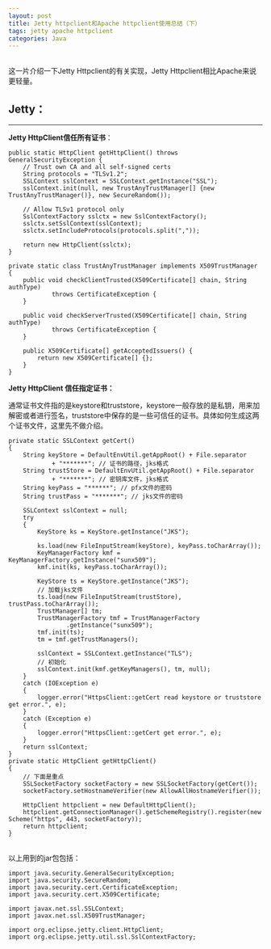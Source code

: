 ```yaml
---
layout: post
title: Jetty httpclient和Apache httpclient使用总结（下）
tags: jetty apache httpclient 
categories: Java
---
```


<div class="toc"></div>

<br/>
这一片介绍一下Jetty Httpclient的有关实现，Jetty Httpclient相比Apache来说更轻量。

Jetty：
-------


----------
**Jetty HttpClient信任所有证书**：
 

    public static HttpClient getHttpClient() throws GeneralSecurityException {
        // Trust own CA and all self-signed certs
		String protocols = "TLSv1.2";
        SSLContext sslContext = SSLContext.getInstance("SSL");
        sslContext.init(null, new TrustAnyTrustManager[] {new TrustAnyTrustManager()}, new SecureRandom());

        // Allow TLSv1 protocol only
        SslContextFactory sslctx = new SslContextFactory();
        sslctx.setSslContext(sslContext);
        sslctx.setIncludeProtocols(protocols.split(","));

        return new HttpClient(sslctx);
    }

	private static class TrustAnyTrustManager implements X509TrustManager {
		public void checkClientTrusted(X509Certificate[] chain, String authType)
				throws CertificateException {
		}

		public void checkServerTrusted(X509Certificate[] chain, String authType)
				throws CertificateException {
		}

		public X509Certificate[] getAcceptedIssuers() {
			return new X509Certificate[] {};
		}
	}

**Jetty HttpClient 信任指定证书：**

通常证书文件指的是keystore和truststore，keystore一般存放的是私钥，用来加解密或者进行签名，truststore中保存的是一些可信任的证书。具体如何生成这两个证书文件，这里先不做介绍。

    private static SSLContext getCert()
    {
        String keyStore = DefaultEnvUtil.getAppRoot() + File.separator
                + "*******"; // 证书的路径，jks格式
        String trustStore = DefaultEnvUtil.getAppRoot() + File.separator
                + "*******"; // 密钥库文件，jks格式
        String keyPass = "******"; // pfx文件的密码
        String trustPass = "*******"; // jks文件的密码

        SSLContext sslContext = null;
        try
        {
            KeyStore ks = KeyStore.getInstance("JKS");

            ks.load(new FileInputStream(keyStore), keyPass.toCharArray());
            KeyManagerFactory kmf = KeyManagerFactory.getInstance("sunx509");
            kmf.init(ks, keyPass.toCharArray());

            KeyStore ts = KeyStore.getInstance("JKS");
            // 加载jks文件
            ts.load(new FileInputStream(trustStore), trustPass.toCharArray());
            TrustManager[] tm;
            TrustManagerFactory tmf = TrustManagerFactory
                    .getInstance("sunx509");
            tmf.init(ts);
            tm = tmf.getTrustManagers();

            sslContext = SSLContext.getInstance("TLS");
            // 初始化
            sslContext.init(kmf.getKeyManagers(), tm, null);
        }
        catch (IOException e)
        {
            logger.error("HttpsClient::getCert read keystore or truststore get error.", e);
        }
        catch (Exception e)
        {
            logger.error("HttpsClient::getCert get error.", e);
        }
        return sslContext;
    }
	private static HttpClient getHttpClient()
    {
        // 下面是重点
        SSLSocketFactory socketFactory = new SSLSocketFactory(getCert());
        socketFactory.setHostnameVerifier(new AllowAllHostnameVerifier());

        HttpClient httpclient = new DefaultHttpClient();
        httpclient.getConnectionManager().getSchemeRegistry().register(new Scheme("https", 443, socketFactory));
        return httpclient;
    }

<br>
以上用到的jar包包括：

    import java.security.GeneralSecurityException;
	import java.security.SecureRandom;
	import java.security.cert.CertificateException;
	import java.security.cert.X509Certificate;

	import javax.net.ssl.SSLContext;
	import javax.net.ssl.X509TrustManager;

	import org.eclipse.jetty.client.HttpClient;
	import org.eclipse.jetty.util.ssl.SslContextFactory;

